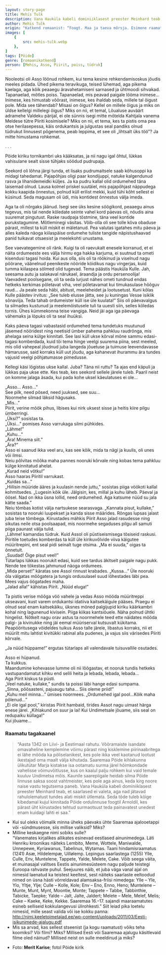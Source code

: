 ```yaml
---
layout: story-page
title: Mehis Tulk
description: Vana Hauküla kabeli dominiiklasest preester Meinhard teab, et saarlased ei valeta, aga nad jätavad rahulolematust tundes alati miskit ütlemata.
author: Mehis Tulk
origin: "Katkend romaanist: “Foogt. Maa ja taeva mõrsja. Esimene raamat”, Varrak, 2017."
images: [
    {
        src: mehis-tulk.webp
    },
]
tags: [Pöide]
genre: [romaanikatkend]
person: [Mehis, Asso, Piirit, poiss, tüdruk]
---
```


<!-- # {{$doc.title}} -->

Nooleotsi oli Asso löönud rohkem, kui tema kesine rehkendamisoskus jõudis meeles pidada. Ühed pikema teravikuga, teised lühemad, aga pikema kaelaga, aga kõik peaaegu äravahetamiseni sarnased ja ühtmoodi sihvakad. Tapanaelad, mõtles poiss. Tapanaelad, mis peavad paigale lööma inimese... Inimese, kes himustab võõrast, inimese, kes ihaldab seda, millele tal õigust pole. Mida see tähendab? Misasi on õigus? Kellel on millele õigus ja miks on üldse kellelgi millelegi õigus? Miks on nii, et temal, Lõualuse auväärt adramehe Valdeku pärijal, ei ole sünnis isegi mitte mõtelda Kahtjala vanema Meldese tütre Piiriti kosimisele? Miks on nii, et tema, kes ta pistis oma pea otse herilasepessa, käis ordukantsis ja julgustas seal pandiks olnud tüdrukut linnusest põgenema, peab leppima, et see oli „lihtsalt üks töö”? Ja mitte himustama rohkemat.

. . .

Pöide kiriku tornikambri uks kääksatas, ja nii nagu igal õhtul, lükkas vahisulane sealt sisse tühjaks söödud pudrupaja.

Seekord oli lõhna järgi tunda, et lisaks pudrumaitsele saab kõhusoppi ka midagi tahedamat. Pajapõhjas oligi paar kondijuppi, natuke kalgendunud rasva ja lihanidemeidki küljes. Ja ka pudru kallal olid ordumehed täna laisemad olnud. Lausa kolmel priskel suutäiel, mis pajapõhjast näppudega kokku kaapida õnnestus, polnud küll erilist mekki, kuid tühi kõht sellest ei küsinud. Seda magusam oli üdi, mis kontidest õnnestus välja imeda.

Aga ta oli nõrgaks jäänud. Isegi see üks kesine söögikord, peaaegu ainus tegevus, mis tal nende kõledate seinte vahel kord päevas oli, nõudis aina suuremat pingutust. Raske raudpaja tõstmine, täna veel kontide purukstagumine. Mõtleminegi väsitas. Võib-olla oli see tolle kõva obaduse pärast, millest ta küll miskit ei mäletanud. Pea valutas igatahes mitu päeva ja alles kaleda näoga kiilaspäise ordumehe tuliste tangide näpistushaavad panid tuikavat otsaesist ja meelekohti unustama.

See vaevategemine oli ränk. Kuigi ta oli raevukalt enesele korranud, et ei näita ordumeeste ees välja hirmu ega hakka karjuma, ei suutnud ta ometi kisendusi tagasi hoida. Kui aus olla, siis oli ta röökinud ja viselnud nagu pöörane, väänelnud peenikeste nööride köidikus nagu vingerjas, kuid tumma kiilaspea sõlmed olid tugevad. Tema päästis Hauküla Kulle. Jah, seesama autu ja salakaval närukael, äraandja ja ordu persenoolija! Vaevadest poolsegane, oli ta seda lurjust nähes ometi tundnud endas hetkeks kerkimas põletavat viha, veel põletavamat kui timukasulase hõõguv raud... Ja peale seda häbi, abitust, meeleheidet ja lootusetust. Kuni kõlas Kulle päästev irvitus: „See tuleb elusse jätta, see ju kuningas Vesse isiklik sõnaviija. Teda tahab ordumeister küll ise üle kuulata!” Siis oli päevavalgus ta silmades kustunud ja meelemõistusele tuli ta uuesti siin, selles kõledas tornis. Ühes kümmekonna teise vangiga. Neid jäi aga iga päevaga vähemaks ja lõpuks oli ta seal ihuüksi.

Kaks päeva tagasi vabastasid ordumehed tema tundetuks muutunud jäsemed nööridest ning neetisid ümber pahema pahkluu raudrõnga, mis ahelaga seina külge kinnitati. See lasi küll ukse kõrval mõne sammu edasi-tagasi komberdada, kuid tõi tema hinge veelgi suurema piina, sest meeled, mis olid vahepeal jõudnud juba langeda jõuetuse ja tuimuse leevendavasse hämarusse, said korraks küll uut jõudu, aga kahanevat ihurammu ära tundes vajusid veelgi põhjatumasse pimedusse.

Kellegi käsi lõgistas ukse kallal. Juba? Täna nii ruttu? Ta ajas end käpuli ja lükkas paja ukse ette. Kes teab, kes seekord sellele järele tuleb. Paaril neist on komme jalaga äsada, kui pada kohe uksel käeulatuses ei ole...

„Asso... Asso...” \
See pilk, need põsed, need juuksed, see suu... \
Noormehe silmad läksid hägusaks. \
„Mis...” \
Piirit, verine mõõk pihus, libises kui nirk uksest sisse ja heitis kiire pilgu ümberringi. \
„Üksi?” sosistas ta. \
„Üksi...” pomises Asso varrukaga silmi pühkides. \
„Lähme!” \
„Kuhu...” \
„Ära! Minema siit.” \
„Ära?” \
Asso ei saanud ikka veel aru, kas see kõik, mida ta nägi ja kuulis, oli unes või ilmsi. \
Neiu põlvitas mõõka maha pannes nooruki kõrvale ning kobas tema pahkluu külge kinnitatud ahelat. \
„Kurad neid võtku!” \
Asso haaras Piiritil varrukast. \
„Kuidas sa...” \
„Hiilisin müüride ääres ja kuulasin nende juttu,” sosistas piiga vöökoti kallal kohmitsedes. „Lugesin kõik üle. Jälgisin, kes, millal ja kuhu läheb. Päeval ja öösel. Nad on ikka üsna lollid, need ordumehed. Aga katsume nüüd su jala kätte saada.” \
Neiu tõmbas kotist välja nartsukese searasvaga. „Kannata pisut, kullake,” sosistas ta nooruki luupekset ja kanda sisse määrides. Rõngas lupsas jalast juba teise tõmbega. Kiirustades mähkis Piirit Asso jalad rasudesse ning sikutas neile otsa poolsaapad, mis noormehe segaduses pilgu all samuti piiga paunast välja tulid. \
„Lähme! kamandas tüdruk. Kuid Assol oli püstiseismisega tõsiseid raskusi. Piiritile toetudes komberdas ta küll üle kirikuvõlvide viiva käigutee müüritrepini, ent seal pidi seinalt tuge otsima.
„Ma ei suuda,” oigas ta õnnetult. \
„Suudad! Õige pisut veel!” \
Tütarlaps lükkas noorukit edasi, kuid see tardus äkitselt paigale nagu pukk. \
Nende tee tõkestas jahmunud näoga ordumees. \
„Mida perset!” käratas see Assol rinnust krabades. „Kussa...” Üle nooruki õla välgatas mõõgatera ja tungis ordusulasel suud lõhestades läbi pea. Mees vajus öögatades maha. \
„Jalad alla!” kähistas Piirit. „Nüüd eluga!” 

Ta pistis verise mõõga vöö vahele ja vedas Asso mööda müüritreppi ukseavani, kust varem ordukantsi idatiiva kaitsekäigule pääses. Praegu ei olnud seal enam kaitsekäiku, üksnes mõned palgijupid kiriku käärkambri kohal ning lagunenud kivisein. Piiga kiikas kantsiõuele. Näha polnud ühtki hingelist. Nõtkelt nagu orav astus ta noormehele teed ette näidates mööda palgi- ja kivinukke ning jäi eemal müüriserval kutsuvalt kükitama. Peapööritusega võideldes tuikus Asso talle järele, libastus korraks, nii et müürilt mitu lahtist kivitükki rabinal alla pudenes, ja vajus siis
värisedes Piiriti kõrvale.

„Ja nüüd hüppame!” ergutas tütarlaps all valendavale tuisuvallile osutades.

Asso ei hüpanud. \
Ta kukkus. \
Maandumine kohevasse lumme oli nii lõõgastav, et nooruk tundis hetkeks vastupandamatut kihku end selili heita ja lebada, lebada, lebada... \
Aga Piirit kiskus ta püsti. \
„Veel natuke, kullake,” sundis ta poissi läbi hange edasi sumpama. \
„Sinna, põõsasteni, pajuaugu taha... Siis oleme priid!” \
„Kuhu meil minna...” ümises noormees. „Ordumehed igal pool...Kõik maha põlenud...” \
„Ei ole igal pool,” kiristas Piirit hambaid, tirides Assot nagu uimast härga enese järel. „Kihlakund on suur ja lai! Kui Undimetsale jõuame, siis seal on redupaiku küllaga!” \
Kui jõuame…

<!-- Autor: Mehis Tulk (sündinud 1967 Kuressaares) on töötanud alates 1990. aastast ajakirjanikuna teles, raadios ja kirjutavas meedias. Alguses kajastas majandus- ja poliitikateemasid, 2016. aastast keskendus rohkem kultuuri ja ajaloo valdkonnale. Kirjutanud näidendeid, luulet (2012 kogu "Nüüd. Enne. Pärast") ja avaldanud ajaloolise romaani "Maa ja taeva mõrsja I-II" (2017, 2018). -->

### Raamatu tagakaanel

> “Aasta 1342 on Liivi- ja Eestimaal rahutu. Võõramaiste isandate omavaheline kemplemine võimu pärast ning kisklemine piirinaabritega ei lähe mööda ka põliselanikest, kes pole ikka veel kaotanud lootust ikestajad oma maalt välja kihutada.
> Saaremaa Pöide kihlakunna ülikutütar Marja kistakse isa ootamatu surma järel hõimkondade vahelisse võimuvõitlusse, kus on kaalul palju rohkem kui vaid temale kuuluv Undimetsa mõis. Kaunile saarepiigale heidab silma Pöide linnuse saksa soost vahtmeister, kes pole aga ainus, keda kirg noore naise vastu tegutsema paneb.
> Vana Hauküla kabeli dominiiklasest preester Meinhard teab, et saarlased ei valeta, aga nad jätavad rahulolematust tundes alati miskit ütlemata. Seda tõde tuleb kõige kibedamal kujul kinnitada Pöide ordulinnuse foogtil Arnoldil, kes pärast üht kiirustades tehtud surmaotsust teda painavatest unedest enam kuidagi lahti ei saa.”






<story-author :author="author" :origin="origin"></story-author>

<!-- <story-dictionary :terms="dictionary"></story-dictionary> -->



<details-wrapper summary="Mis mõtted tekkisid?">

- Kui sul oleks võimalik minna üheks päevaks ühte Saaremaa ajalooetappi või -sündmusesse, siis millise valiksid? Miks?
- Milline keskaegne nimi sobiks sulle? \
“Vanemates kirjalikes allikates esinevad eestlased ainunimedega. Läti Henriku kroonikas
näiteks Lembito, Meme, Wottele, Maniwalde, Unnepewe, Kyriawanus, Tabelinus, Wytamas.
Taani hindamisraamatus (1241) Asæ, Hildelempæ, Uillølemp. Lepingus saarlastega (1255)
Ylle, Culle, Env, Muntelene, Tappete, Yalde, Melete, Cake. Võib seega väita, et muinasajal
valitses Eestis ainunimesüsteem nagu paljude teistegi Euroopa rahvaste puhul. Seejuures näib,
et juba väga vanal ajal on nimesid laenatud ka teistest keeltest, sest näiteks saarlaste eeltoodud
nimed on üsna hästi võrreldavad alamsaksa-friisi nimedega: Ylle – Yle, Ylo, Yltje, Ylje; Culle
– Kolle, Kole; Env – Eno, Enno, Heno; Muntelene – Munte, Munt, Mynt, Moontie, Monte;
Tappete – Tabbe, Tabbinthie, Tabicke, Taepke; Yalde – Jalt, Jalte, Jaldert; Melete – Mele,
Melef, Melis; Cake – Kaeke, Keke, Kekke. Saaremaa 16.–17. sajandi maaraamatutes esineb
selliseid kokkulangevusi ülirohkesti.” Siit leiad pika loetelu nimesid, mille seast valida või ise kokku panna: http://nimi.keeletoimetajad.ee/wp-content/uploads/2011/03/Eesti-isikunimede-ajalugu.pdf
- Mis sa arvad, kas sellest stseenist (ja kogu raamatust) võiks teha koomiksi? Või filmi? Miks? Millised Eesti või Saaremaa ajalugu käsitlevaid filme oled näinud? Millised neist on sulle meeldinud ja miks?

</details-wrapper>




<details-wrapper summary="Allikad" class="text-sm" icon="icon-park-outline:document-folder">

- Foto: **Merit Karise**; fotol Pöide kirik

</details-wrapper>

